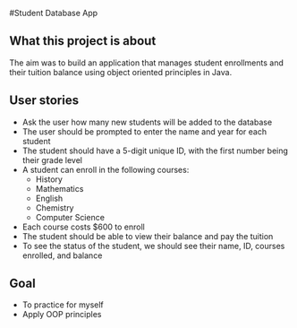 #Student Database App

## What this project is about
The aim was to build an application that manages student enrollments and their tuition balance using object oriented principles in Java.

## User stories
- Ask the user how many new students will be added to the database
- The user should be prompted to enter the name and year for each student
- The student should have a 5-digit unique ID, with the first number being their grade level
- A student can enroll in the following courses:
    * History
    * Mathematics
    * English
    * Chemistry
    * Computer Science
- Each course costs $600 to enroll
- The student should be able to view their balance and pay the tuition
- To see the status of the student, we should see their name, ID, courses enrolled, and balance

## Goal
- To practice for myself
- Apply OOP principles